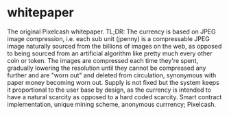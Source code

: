 # whitepaper
The original Pixelcash whitepaper.
TL;DR: The currency is based on JPEG image compression, i.e. each sub unit (jpenny) is a compressable JPEG image naturally sourced from the billions of images on the web, as opposed to being sourced from an artificial algorithm like pretty much every other coin or token. The images are compressed each time they're spent, gradually lowering the resolution until they cannot be compressed any further and are "worn out" and deleted from circulation, synonymous with paper money becoming worn out. Supply is not fixed but the system keeps it proportional to the user base by design, as the currency is intended to have a natural scarcity as opposed to a hard coded scarcity. Smart contract implementation, unique mining scheme, anonymous currrency; Pixelcash.
